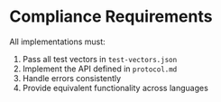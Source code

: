 # Compliance Requirements

All implementations must:

1. Pass all test vectors in `test-vectors.json`
2. Implement the API defined in `protocol.md`
3. Handle errors consistently
4. Provide equivalent functionality across languages

